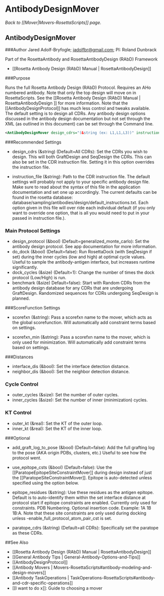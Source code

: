 # AntibodyDesignMover
*Back to [[Mover|Movers-RosettaScripts]] page.*
## AntibodyDesignMover

###Author
Jared Adolf-Bryfogle; jadolfbr@gmail.com; 
PI: Roland Dunbrack

Part of the RosettaAntibody and RosettaAntibodyDesign (RAbD) Framework
* [[Rosetta Antibody Design (RAbD) Manual | RosettaAntibodyDesign]]

###Purpose

Runs the full Rosetta Antibody Design (RAbD) Protocol.  Requires an AHo numbered antibody. Note that only the top design will move on in RosettaScripts.  See the [[Rosetta Antibody Design (RAbD) Manual | RosettaAntibodyDesign ]] for more information.  Note that the [[AntibodyDesignProtocol]] has much less control and tweaks available. The default setting is to design all CDRs.  Any antibody design options discussed in the antibody design documentation but not set through the XML (as outlined in this document) can be set through the Command line.


```xml
<AntibodyDesignMover design_cdrs="(&string (ex: L1,L1,L3))" instructions_file="(&real)" />
```

###Recommended Settings

-   design_cdrs (&string) (Default=All CDRs): Set the CDRs you wish to design.  This will both GraftDesign and SeqDesign the CDRs.  This can also be set in the CDR instruction file. Setting it in this option overrides the instruction file.

-   instruction_file (&string): Path to the CDR instruction file.  The default settings will probably not apply to your specific antibody design file.  Make sure to read about the syntax of this file in the application documentation and set one up accordingly.  The current defaults can be found in the rosetta database: database/sampling/antibodies/design/default_instructions.txt.  Each option given in this file will over ride each individual default (if you only want to override one option, that is all you would need to put in your passed in instruction file.).


### Main Protocol Settings
-   design_protocol (&bool) (Default=generalized_monte_carlo): Set the antibody design protocol.  See app documentation for more information.
-   do_dock (&bool) (Default=false): Run RosettaDock (with SeqDesign if set) during the inner cycles (low and high) at optimal cycle values.  Useful to sample the antibody-antigen interface, but increases runtime significantly.
-   dock_cycles (&size) (Default=1): Change the number of times the dock protocol (Low/High) is run.
-   benchmark (&size) Default=false): Start with Random CDRs from the antibody design database for any CDRs that are undergoing GraftDesign.  Randomized sequences for CDRs undergoing SeqDesign is planned.

###ScoreFunction Settings

-   scorefxn (&string): Pass a scorefxn name to the mover, which acts as the global scorefunction.  Will automatically add constraint terms based on settings.

-   scorefxn_min (&string): Pass a scorefxn name to the mover, which is only used for minimization.  Will automatically add constraint terms based on settings.

###Distances

-   interface_dis (&bool): Set the interface detection distance.
-   neighbor_dis (&bool): Set the neighbor detection distance.

### Cycle Control

-   outer_cycles (&size): Set the number of outer cycles.
-   inner_cycles (&size): Set the number of inner (minimization) cycles.

### KT Control
-   outer_kt (&real): Set the KT of the outer loop.
-   inner_kt (&real): Set the KT of the inner loop.


###Optional
-   add_graft_log_to_pose (&bool) (Default=false): Add the full grafting log to the pose (AKA origin PDBs, clusters, etc.)  Useful to see how the protocol went.

-   use_epitope_csts (&bool) (Default=false): Use the [[ParatopeEpitopeSiteConstraintMover]] during design instead of just the [[ParatopeSiteConstraintMover]].  Epitope is auto-detected unless specified using the option below.
-   epitope_residues (&string): Use these residues as the antigen epitope.  Default is to auto-identify them within the set interface distance at protocol start if epitope constraints are enabled. Currently only used for constraints.  PDB Numbering. Optional insertion code. Example: 1A 1B 1B:A. Note that these site constraints are only used during docking unless -enable_full_protocol_atom_pair_cst is set.
-   paratope_cdrs (&string) (Default=all CDRs): Specifically set the paratope as these CDRs.

##See Also

* [[Rosetta Antibody Design (RAbD) Manual | RosettaAntibodyDesign]]
* [[General Antibody Tips | General-Antibody-Options-and-Tips]]
* [[AntibodyDesignProtocol]]
* [[Antibody Movers | Movers-RosettaScripts#antibody-modeling-and-design-movers]]
* [[Antibody TaskOperations | TaskOperations-RosettaScripts#antibody-and-cdr-specific-operations]]
* [[I want to do x]]: Guide to choosing a mover

